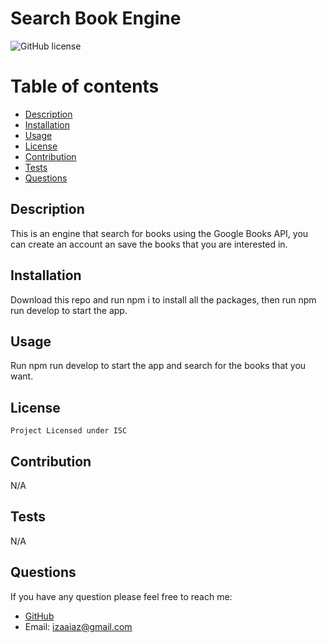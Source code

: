 # Search Book Engine
  ![GitHub license](https://img.shields.io/badge/license-ISC-green.svg)
  # Table of contents
  * [Description](#description)
  * [Installation](#installation)
  * [Usage](#usage)
  * [License](#license)
  * [Contribution](#contribution)
  * [Tests](#tests)
  * [Questions](#questions)
  
  ## Description
  This is an engine that search for books using the Google Books API, you can create an account an save the books that you are interested in.
  ## Installation
  Download this repo and run npm i to install all the packages, then run npm run develop to start the app.
  ## Usage
  Run npm run develop to start the app and search for the books that you want.
  ## License
    Project Licensed under ISC
  ## Contribution
  N/A
  ## Tests
  N/A
  ## Questions
  If you have any question please feel free to reach me:
  * [GitHub](https://github.com/ireyesleon)
  * Email: izaaiaz@gmail.com
  